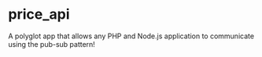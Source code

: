 price_api
=========

A polyglot app that allows any PHP and Node.js application to communicate using the pub-sub pattern!

